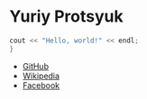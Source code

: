 # Yuriy Protsyuk

```c++
cout << "Hello, world!" << endl;
}
```
* [GitHub](https://github.com/ "GitHub")
* [Wikipedia](https://en.wikipedia.org/wiki/Main_Page "Wikipedia")
* [Facebook](https://www.facebook.com/ "Facebook")

